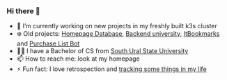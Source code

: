 ### Hi there 👋

<!--
**boryashkin/boryashkin** is a ✨ _special_ ✨ repository because its `README.md` (this file) appears on your GitHub profile.

Here are some ideas to get you started:

- 🔭 I’m currently working on ...
- 🌱 I’m currently learning ...
- 👯 I’m looking to collaborate on ...
- 🤔 I’m looking for help with ...
- 💬 Ask me about ...
- 📫 How to reach me: ...
- 😄 Pronouns: ...
- ⚡ Fun fact: ...
-->
- 🔭 I’m currently working on new projects in my freshly built k3s cluster
- ❄️ Old projects: [Homepage Database](https://hpdb.ru), [Backend university](https://backend-university.ru), [ItBookmarks](https://chrome.google.com/webstore/detail/itbookmarks/pgbhhoondghmnejakmlengchfdkleklb?hl=ru) and [Purchase List Bot](https://t.me/purchase_list_bot)
- 👨‍🎓 I have a Bachelor of CS from [South Ural State University](https://susu.ru)
- 📫 How to reach me: look at my homepage
- ⚡ Fun fact: I love retrospection and [tracking some things in my life](https://github.com/boryashkin/obsession)
